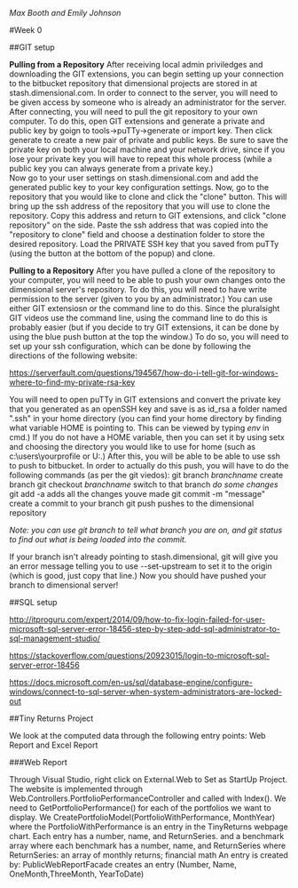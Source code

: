 
*Max Booth and Emily Johnson*


#Week 0


##GIT setup

**Pulling from a Repository**
After receiving local admin priviledges and downloading the GIT extensions, you can begin 
setting up your connection to the bitbucket repository that dimensional projects are stored in
at stash.dimensional.com.  In order to connect to the server, you will need to be given access
by someone who is already an administrator for the server.  After connecting, you will need to 
pull the git repository to your own computer.  To do this, open GIT extensions and generate a
private and public key by goign to tools->puTTy->generate or import key.  Then click generate
to create a new pair of private and public keys.  Be sure to save the private key on both your
local machine and your network drive, since if you lose your private key you will have to 
repeat this whole process (while a public key you can always generate from a private key.)  
Now go to your user settings on stash.dimensional.com and add the generated public key to your 
key configuration settings.  Now, go to the repository that you would like to clone and click 
the "clone" button.  This will bring up the ssh address of the repository that you will use to
clone the repository.  Copy this address and return to GIT extensions, and click "clone
 repository" on the side.  Paste the ssh address that was copied into the "repository to clone" 
field and choose a destination folder to store the desired repository.  Load the PRIVATE SSH 
key that you saved from puTTy (using the button at the bottom of the popup) and clone.


**Pulling to a Repository**
After you have pulled a clone of the repository to your computer, you will need to be able
to push your own changes onto the dimensional server's repository.  To do this, you will need
to have write permission to the server (given to you by an administrator.)  You can use either
GIT extensiosn or the command line to do this.  Since the pluralsight GIT videos use the command
line, using the command line to do this is probably easier (but if you decide to try GIT 
extensions, it can be done by using the blue push button at the top the window.)  To do so, you
will need to set up your ssh configuration, which can be done by following the directions of the
following website:

https://serverfault.com/questions/194567/how-do-i-tell-git-for-windows-where-to-find-my-private-rsa-key

You will need to open puTTy in GIT extensions and convert the private key that you generated as
an openSSH key and save is as id_rsa a folder named ".ssh" in your home directory (you can find
 your home directory by finding what variable HOME is pointing to.  This can be viewed by typing
*env* in cmd.)  If you do not have a HOME variable, then you can set it by using setx and
 choosing the directory you would like to use for home (such as c:\users\yourprofile or U:\.) After 
this, you will be able to be able to use ssh to push to bitbucket. 
In order to actually do this push, you will have to do the following commands (as per the git viedos):
git branch *branchname* 		create branch
git checkout *branchname*		switch to that branch
*do some changes*
git add -a				adds all the changes youve made
git commit -m "message"			create a commit to your branch
git push				pushes to the dimensional repository

*Note:  you can use git branch to tell what branch you are on, and git status to find out what is 
being loaded into the commit.*

If your branch isn't already pointing to stash.dimensional, git will give you an error message
telling you to use --set-upstream to set it to the origin (which is good, just copy that line.)
Now you should have pushed your branch to dimensional server!


##SQL setup


http://itproguru.com/expert/2014/09/how-to-fix-login-failed-for-user-microsoft-sql-server-error-18456-step-by-step-add-sql-administrator-to-sql-management-studio/

https://stackoverflow.com/questions/20923015/login-to-microsoft-sql-server-error-18456

https://docs.microsoft.com/en-us/sql/database-engine/configure-windows/connect-to-sql-server-when-system-administrators-are-locked-out



##Tiny Returns Project

We look at the computed data through the following entry points: Web Report
and Excel Report


###Web Report

Through Visual Studio, right click on External.Web to Set as StartUp 
Project. The website is implemented through
Web.Controllers.PortfolioPerformanceController and called with Index().
We need to GetPortfolioPerformance() for each of the portfolios we want to display.
We CreatePortfolioModel(PortfolioWithPerformance, MonthYear)
where the PortfolioWithPerformance is an entry in the TinyReturns webpage chart.
Each entry has a number, name, and ReturnSeries. and a benchmark array where 
each benchmark has a number, name, and ReturnSeries
where ReturnSeries: an array of monthly returns; financial math
An entry is created by:
PublicWebReportFacade creates an entry (Number, Name, OneMonth,ThreeMonth, YearToDate)